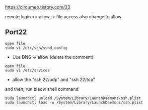 https://circumeo.tistory.com/33

remote login >> allow
-> file access also change to allow

## Port22 
``` shell
open file
sudo vi /etc/ssh/sshd_config
```
- Use DNS -> allow (delete the comment)


``` shell
open file
sudo vi /etc/srvices
```
- allow the "ssh 22/udp" and "ssh 22/tcp"

and then, run bleow shell command

```shell
sudo launchctl unload /System/Library/LaunchDaemons/ssh.plist
sudo launchctl load -w /System/Library/LaunchDaemons/ssh.plist
```
